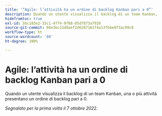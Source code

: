 ```yaml
---
title: '“Agile: l’attività ha un ordine di backlog Kanban pari a 0”'
description: Quando un utente visualizza il backlog di un team Kanban, una o più attività presentano un ordine di backlog pari a 0.
hidefromtoc: true
exl-id: 5bc183e2-15c1-4ff4-9f88-05df873a7926
source-git-commit: 66e3bc22d8aef2d6287161f4a13fbbe0f3ac99c8
workflow-type: ht
source-wordcount: '60'
ht-degree: 100%

---
```


# Agile: l’attività ha un ordine di backlog Kanban pari a 0

Quando un utente visualizza il backlog di un team Kanban, una o più attività presentano un ordine di backlog pari a 0.

_Segnalato per la prima volta il 7 ottobre 2022._
